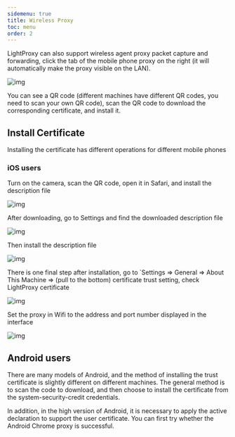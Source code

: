 ```yaml
---
sidemenu: true
title: Wireless Proxy
toc: menu
order: 2
---
```


LightProxy can also support wireless agent proxy packet capture and forwarding, click the tab of the mobile phone proxy on the right (it will automatically make the proxy visible on the LAN).

![img](../imgs/wireless-tab.png)

You can see a QR code (different machines have different QR codes, you need to scan your own QR code), scan the QR code to download the corresponding certificate, and install it.

## Install Certificate

Installing the certificate has different operations for different mobile phones

### iOS users

Turn on the camera, scan the QR code, open it in Safari, and install the description file

![img](../imgs/ios-scan-qr.jpeg)


After downloading, go to Settings and find the downloaded description file

![img](../imgs/ios-settings.jpeg)


Then install the description file

![img](../imgs/ios-install-cert.png)


There is one final step after installation, go to `Settings => General => About This Machine => (pull to the bottom) certificate trust setting, check LightProxy certificate

![img](../imgs/ios-trust-cert.png)


Set the proxy in Wifi to the address and port number displayed in the interface

![img](../imgs/ios-wifi-settings.png)


## Android users

There are many models of Android, and the method of installing the trust certificate is slightly different on different machines. The general method is to scan the code to download, and then choose to install the certificate from the system-security-credit credentials.


<Alert>
In addition, in the high version of Android, it is necessary to apply the active declaration to support the user certificate. You can first try whether the Android Chrome proxy is successful.
</Alert>

